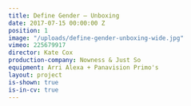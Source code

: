 ```yaml
---
title: Define Gender — Unboxing
date: 2017-07-15 00:00:00 Z
position: 1
image: "/uploads/define-gender-unboxing-wide.jpg"
vimeo: 225679917
director: Kate Cox
production-company: Nowness & Just So
equipment: Arri Alexa + Panavision Primo's
layout: project
is-shown: true
is-in-cv: true
---
```


